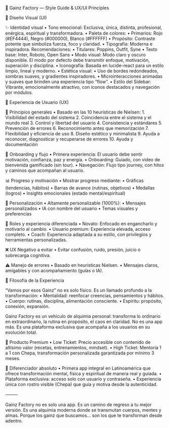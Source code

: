 🎨 Gainz Factory — Style Guide & UX/UI Principles

🧭 Diseño Visual (UI)

✨ Identidad visual
	•	Tono emocional: Exclusiva, única, distinta, profesional, enérgica, espiritual y transformadora.
	•	Paleta de colores:
	•	Primarios: Rojo (#EF4444), Negro (#000000), Blanco (#FFFFFF)
	•	Propósito: Contraste potente que simboliza fuerza, foco y claridad.
	•	Tipografía: Moderna e inspiradora. Recomendaciones:
	•	Titulares: Poppins, Outfit, Syne
	•	Texto base: Inter, Roboto, Open Sans
	•	Modo visual: Modo claro y oscuro disponible. El modo por defecto debe transmitir enfoque, motivación, superación y disciplina.
	•	Iconografía: Basada en lucide-react para un estilo limpio, lineal y moderno.
	•	Estética visual:
	•	Uso de bordes redondeados, sombras suaves, y gradientes inspiradores.
	•	Microinteracciones animadas y suaves que brinden una experiencia tipo “flow”.
	•	Estilo del Sidebar: Vibrante, emocionalmente atractivo, con íconos destacados y navegación por módulos.

🧠 Experiencia de Usuario (UX)

🌟 Principios generales
	•	Basado en las 10 heurísticas de Nielsen:
	1.	Visibilidad del estado del sistema
	2.	Coincidencia entre el sistema y el mundo real
	3.	Control y libertad del usuario
	4.	Consistencia y estándares
	5.	Prevención de errores
	6.	Reconocimiento antes que memorización
	7.	Flexibilidad y eficiencia de uso
	8.	Diseño estético y minimalista
	9.	Ayuda a reconocer, diagnosticar y recuperarse de errores
	10.	Ayuda y documentación

🧩 Onboarding y flujo
	•	Primera experiencia: El usuario debe sentir motivación, confianza, paz y energía.
	•	Onboarding: Guiado, con video de bienvenida gamificado (sin tour).
	•	Navegación: Flujo tipo journey, con hitos y caminos que acompañan al usuario.

📊 Progreso y motivación
	•	Mostrar progreso mediante:
	•	Gráficas (tendencias, hábitos)
	•	Barras de avance (rutinas, objetivos)
	•	Medallas (logros)
	•	Insights emocionales (estado mental/espiritual)

🔧 Personalización
	•	Altamente personalizable (1000%):
	•	Mensajes personalizados
	•	IA con nombre del usuario
	•	Temas visuales y preferencias

🎯 Roles y experiencia diferenciada
	•	Novato: Enfocado en engancharlo y motivarlo al cambio.
	•	Usuario premium: Experiencia elevada, acceso completo.
	•	Coach: Experiencia adaptada a su estilo, con privilegios y herramientas personalizadas.

❌ UX Negativo a evitar
	•	Evitar confusión, ruido, presión, juicio o sobrecarga cognitiva.

⚠️ Manejo de errores
	•	Basado en heurísticas Nielsen.
	•	Mensajes claros, amigables y con acompañamiento (guías o IA).

🧠 Filosofía de la Experiencia

“Vamos por esos Gainz” no es solo físico. Es un llamado profundo a la transformación:
	•	Mentalidad: reenfocar creencias, pensamientos y hábitos.
	•	Cuerpo: rutinas, disciplina, alimentación consciente.
	•	Espíritu: propósito, conexión, expansión.

Gainz Factory es un vehículo de alquimia personal: transforma lo ordinario en extraordinario, la rutina en propósito, el caos en claridad. No es una app más. Es una plataforma exclusiva que acompaña a los usuarios en su evolución total.

💎 Producto Premium
	•	Low Ticket: Precio accesible con contenido de altísimo valor (recetas, entrenamientos, mindset).
	•	High Ticket: Mentoría 1 a 1 con Chepa, transformación personalizada garantizada por mínimo 3 meses.

🧬 Diferenciador absoluto
	•	Primera app integral en Latinoamérica que ofrece transformación mental, física y espiritual de manera real y guiada.
	•	Plataforma exclusiva: acceso solo con usuario y contraseña.
	•	Experiencia única con rostro visible (Chepa) que guía y motiva desde la autenticidad.

⸻

Gainz Factory no es solo una app. Es un camino de regreso a tu mejor versión. Es una alquimia moderna donde se transmutan cuerpos, mentes y almas. Porque los gainz que buscamos… son los que te transforman desde adentro.